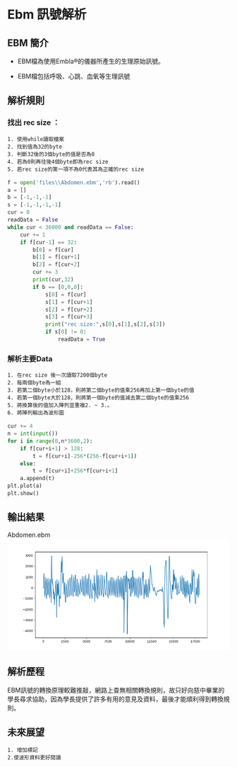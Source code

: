 # Ebm 訊號解析

## EBM 簡介

 * EBM檔為使用Embla®的儀器所產生的生理原始訊號。

 * EBM檔包括呼吸、心跳、血氧等生理訊號

## 解析規則
  
### 找出 rec size ：
    1. 使用while讀取檔案
    2. 找到值為32的byte
    3. 判斷32後的3個byte的值是否為0
    4. 若為0則再往後4個byte即為rec size
    5. 若rec size的第一項不為0代表其為正確的rec size
```py
f = open('files\\Abdomen.ebm','rb').read()
a = []
b = [-1,-1,-1]
s = [-1,-1,-1,-1]
cur = 0
readData = False
while cur < 36000 and readData == False:
    cur += 1
    if f[cur-1] == 32:
        b[0] = f[cur]
        b[1] = f[cur+1]
        b[2] = f[cur+2]
        cur += 3
        print(cur,32)
        if b == [0,0,0]:
            s[0] = f[cur]
            s[1] = f[cur+1]
            s[2] = f[cur+2]
            s[3] = f[cur+3]
            print("rec size:",s[0],s[1],s[2],s[3])
            if s[0] != 0:
                readData = True
``` 

### 解析主要Data
    1. 在rec size 後一次讀取7200個byte
    2. 每兩個byte為一組
    3. 若第二個byte小於128，則將第二個byte的值乘256再加上第一個byte的值
    4. 若第一個byte大於128，則將第一個byte的值減去第二個byte的值乘256
    5. 將換算後的值加入陣列並重複2. ~ 3.。
    6. 將陣列輸出為波形圖

```py
cur += 4
n = int(input())
for i in range(0,n*3600,2):
    if f[cur+i+1] > 128:
        t = f[cur+i]-256*(256-f[cur+i+1])
    else:
        t = f[cur+i]+256*f[cur+i+1]
    a.append(t)
plt.plot(a)
plt.show()
```

## 輸出結果

Abdomen.ebm
![image](https://github.com/Huang-Che-Yu/Sleep-Apnea/blob/main/Waveform/Abdomen.png)
  
## 解析歷程
  
  EBM訊號的轉換原理較難推敲，網路上查無相關轉換規則，故只好向慈中畢業的學長尋求協助，因為學長提供了許多有用的意見及資料，最後才能順利得到轉換規則。

## 未來展望

    1. 增加標記
    2.使波形資料更好閱讀

